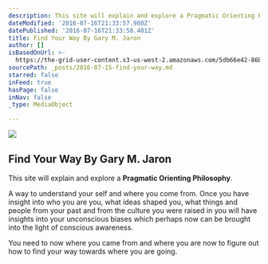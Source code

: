 ```yaml
---
description: This site will explain and explore a Pragmatic Orienting Philosophy.
dateModified: '2016-07-16T21:33:57.980Z'
datePublished: '2016-07-16T21:33:58.401Z'
title: Find Your Way By Gary M. Jaron
author: []
isBasedOnUrl: >-
  https://the-grid-user-content.s3-us-west-2.amazonaws.com/5db66e42-86b0-4ddf-86a6-f21dbaf92d47.jpg
sourcePath: _posts/2016-07-15-find-your-way.md
starred: false
inFeed: true
hasPage: false
inNav: false
_type: MediaObject

---
```

![](https://the-grid-user-content.s3-us-west-2.amazonaws.com/5db66e42-86b0-4ddf-86a6-f21dbaf92d47.jpg)

## **Find Your Way By Gary M. Jaron**

This site will explain and explore a **Pragmatic Orienting Philosophy**.

A way to understand your self and where you come from. Once you have insight into who you are you, what ideas shaped you, what things and people from your past and from the culture you were raised in you will have insights into your unconscious biases which perhaps now can be brought into the light of conscious awareness.

You need to now where you came from and where you are now to figure out how to find your way towards where you are going.